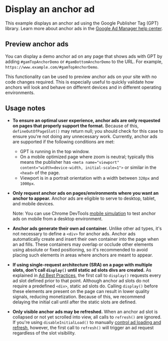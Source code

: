 # Display an anchor ad

This example displays an anchor ad using the Google Publisher Tag (GPT) library.
Learn more about anchor ads in the
[Google Ad Manager help center][admanager_hc_anchor].

## Preview anchor ads

You can display a demo anchor ad on any page that shows ads with GPT by adding
`#gamTopAnchorDemo` or `#gamBottomAnchorDemo` to the URL. For example,
`https://www.example.com/#gamTopAnchorDemo`.

This functionality can be used to preview anchor ads on your site with no code
changes required. This is especially useful to quickly validate how anchors will
look and behave on different devices and in different operating environments.

## Usage notes

*   **To ensure an optimal user experience, anchor ads are only requested on
    pages that properly support the format.** Because of this,
    `defineOutOfPageSlot()` may return null; you should check for this case to
    ensure you're not doing any unnecessary work. Currently, anchor ads are
    supported if the following conditions are met:

    *   GPT is running in the top window.
    *   On a mobile optimized page where zoom is neutral; typically this means
        the publisher has `<meta name="viewport" content="width=device-width,
        initial-scale=1">` or similar in the `<head>` of the page.
    *   Viewport is in a portrait orientation with a width between `320px` and
        `1000px`.

*   **Only request anchor ads on pages/environments where you want an anchor to
    appear.** Anchor ads are eligible to serve to desktop, tablet, and mobile
    devices.

    Note: You can use Chrome DevTools [mobile simulation][simulate_mobile] to
    test anchor ads on mobile from a desktop environment.

*   **Anchor ads generate their own ad container.** Unlike other ad types, it's
    not necessary to define a `<div>` for anchor ads. Anchor ads automatically
    create and insert their own container into the page when an ad fills. These
    containers may overlap or occlude other elements using absolute or fixed
    positioning, so it's recommended to avoid placing such elements in areas
    where anchors are meant to appear.

*   **If using single-request architecture (SRA) on a page with multiple slots,
    don't call `display()` until static ad slots divs are created.** As
    explained in [Ad Best Practices][guide_sra], the first call to `display()`
    requests every ad slot defined prior to that point. Although anchor ad slots
    do not require a predefined `<div>`, static ad slots do. Calling `display()`
    before these elements are present on the page can result in lower quality
    signals, reducing monetization. Because of this, we recommend delaying the
    initial call until after the static slots are defined.

*   **Only visible anchor ads may be refreshed.** When an anchor ad slot is
    collapsed or not yet scrolled into view, all calls to `refresh()` are
    ignored. If you're using `disableInitialLoad()` to manually
    [control ad loading and refresh][guide_ad_loading], however, the first call
    to `refresh()` will trigger an ad request regardless of the slot visibility.

[admanager_hc_anchor]: //support.google.com/admanager/answer/10452255
[guide_ad_loading]: //developers.google.com/publisher-tag/guides/control-ad-loading
[guide_sra]: //developers.google.com/publisher-tag/guides/ad-best-practices#use_single_request_architecture_correctly
[simulate_mobile]: //developers.google.com/web/tools/chrome-devtools/device-mode#viewport
